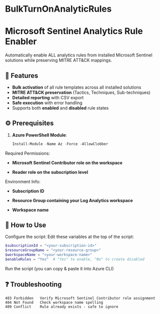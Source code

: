 # BulkTurnOnAnalyticRules

# Microsoft Sentinel Analytics Rule Enabler

Automatically enable ALL analytics rules from installed Microsoft Sentinel solutions while preserving MITRE ATT&CK mappings.

## 📌 Features

- **Bulk activation** of all rule templates across all installed solutions
- **MITRE ATT&CK preservation** (Tactics, Techniques, Sub-techniques)
- **Detailed reporting** with CSV export
- **Safe execution** with error handling
- Supports both **enabled** and **disabled** rule states

## ⚙️ Prerequisites

1. **Azure PowerShell Module**:
   ```powershell
   Install-Module -Name Az -Force -AllowClobber

Required Permissions:

- **Microsoft Sentinel Contributor role on the workspace**

- **Reader role on the subscription level**

Environment Info:

- **Subscription ID**

- **Resource Group containing your Log Analytics workspace**

- **Workspace name**

##  🚀 How to Use
Configure the script:
Edit these variables at the top of the script:

```powershell
$subscriptionId = "<your-subscription-id>"
$resourceGroupName = "<your-resource-group>"
$workspaceName = "<your-workspace-name>"
$enableRules = "Yes"  # "Yes" to enable, "No" to create disabled
```

Run the script (you can copy & paste it into Azure CLI)

## ❓ Troubleshooting
```
403 Forbidden	Verify Microsoft Sentinel Contributor role assignment
404 Not Found	Check workspace name spelling
409 Conflict	Rule already exists - safe to ignore
